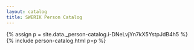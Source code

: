 ```yaml
---
layout: catalog
title: SWERIK Person Catalog
---
```

{% assign p = site.data._person-catalog.i-DNeLvjYn7kX5YstpJdB4h5 %}
{% include person-catalog.html p=p %}

